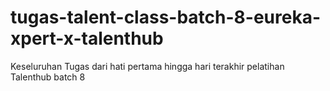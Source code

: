 # tugas-talent-class-batch-8-eureka-xpert-x-talenthub
Keseluruhan Tugas dari hati pertama hingga hari terakhir pelatihan Talenthub batch 8
